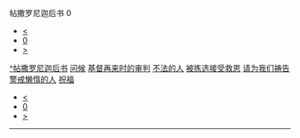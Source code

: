 ﻿





 帖撒罗尼迦后书 0




* [<](bible/GEN01.md)
* [0](bible/2TH.md)
* [>](bible/GEN01.md)



[^](bible/index.md)[帖撒罗尼迦后书](2TH01.htm#V0)
[问候](bible/2TH01.md#V0)
[基督再来时的审判](bible/2TH01.md#V2)
[不法的人](bible/2TH02.md#V0)
[被拣选接受救恩](bible/2TH02.md#V12)
[请为我们祷告](bible/2TH03.md#V0)
[警戒懒惰的人](bible/2TH03.md#V5)
[祝福](bible/2TH03.md#V15)

* [<](bible/GEN01.md)
* [0](bible/2TH.md)
* [>](bible/GEN01.md)





---









